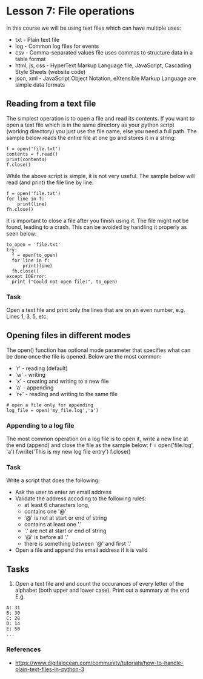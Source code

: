 # Lesson 7: File operations

<!--
3.1.Persistence 
3.1.1. Reading and writing data to and from files. 
3.1.2. Saving data to files and loading data from files. 
3.1.3. Common saving formats for logs.

3.2.List comprehension. 
3.2.1. Using lists to enumerate files and entries.
3.2.2. List operations such as search, sort and arithmetic.
-->
In this course we will be using text files which can have multiple uses:
* txt - Plain text file
* log - Common log files for events
* csv - Comma-separated values file uses commas to structure  data in a table format
* html, js, css - HyperText Markup Language file, JavaScript, Cascading Style Sheets (website code)
* json, xml - JavaScript Object Notation, eXtensible Markup Language are simple data formats

## Reading from a text file
The simplest operation is to open a file and read its contents. If you want to open a text file which is in the same directory as your python script (working directory) you just use the file name, else you need a full path. The sample below reads the entire file at one go and stores it in a string:
~~~
f = open('file.txt')
contents = f.read()
print(contents)
f.close()
~~~
While the above script is simple, it is not very useful. The sample below will read (and print) the file line by line:
~~~
f = open('file.txt')
for line in f:
    print(line)
fh.close()
~~~
It is important to close a file after you finish using it. The file might not be found, leading to a crash. This can be avoided by handling it properly as seen below:
~~~
to_open = 'file.txt'
try:
  f = open(to_open)
  for line in f:
      print(line)
  fh.close()
except IOError:
  print ("Could not open file:", to_open)
~~~
### Task
Open a text file and print only the lines that are on an even number, e.g. Lines 1, 3, 5, etc.

## Opening files in different modes
The open() function has optional mode parameter that specifies what can be done once the file is opened. Below are the most common:
* 'r' - reading (default)
* 'w' - writing
* 'x' - creating and writing to a new file
* 'a' - appending
* 'r+' - reading and writing to the same file
~~~
# open a file only for appending
log_file = open('my_file.log','a')
~~~

### Appending to a log file
The most common operation on a log file is to open it, write a new line at the end (append) and close the file as the sample below:
f = open('file.log', 'a')
f.write('This is my new log file entry')
f.close()

### Task
Write a script that does the following:
* Ask the user to enter an email address
* Validate the address accoding to the following rules:
  * at least 6 characters long, 
  * contains one '@' 
  * '@' is not at start or end of string
  * contains at least one '.'
  * '.' are not at start or end of string
  * '@' is before all '.'
  * there is something between '@' and first '.'
* Open a file and append the email address if it is valid

## Tasks
1. Open a text file and and count the occurances of every letter of the alphabet (both upper and lower case). Print out a summary at the end E.g.
~~~
A: 31
B: 30
C: 28
D: 14
E: 50
...
~~~

### References
* https://www.digitalocean.com/community/tutorials/how-to-handle-plain-text-files-in-python-3
